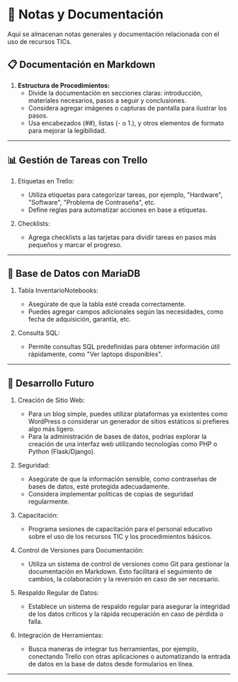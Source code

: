 # 📂 Notas y Documentación

Aquí se almacenan notas generales y documentación relacionada con el uso de recursos TICs.

## 📋 Documentación en Markdown

1. **Estructura de Procedimientos:**
   * Divide la documentación en secciones claras: introducción, materiales necesarios, pasos a seguir y conclusiones.
   * Considera agregar imágenes o capturas de pantalla para ilustrar los pasos.
   * Usa encabezados (##), listas (- o 1.), y otros elementos de formato para mejorar la legibilidad.

***

## 📊 Gestión de Tareas con Trello

1. Etiquetas en Trello:
    * Utiliza etiquetas para categorizar tareas, por ejemplo, "Hardware", "Software", "Problema de Contraseña", etc.
    * Define reglas para automatizar acciones en base a etiquetas.

2. Checklists:
    * Agrega checklists a las tarjetas para dividir tareas en pasos más pequeños y marcar el progreso.

***

## 🎲 Base de Datos con MariaDB

1. Tabla InventarioNotebooks:
    * Asegúrate de que la tabla esté creada correctamente.
    * Puedes agregar campos adicionales según las necesidades, como fecha de adquisición, garantía, etc.

2. Consulta SQL:
    * Permite consultas SQL predefinidas para obtener información útil rápidamente, como "Ver laptops disponibles".

***

## 🚀 Desarrollo Futuro

1. Creación de Sitio Web:
    * Para un blog simple, puedes utilizar plataformas ya existentes como WordPress o considerar un generador de sitios estáticos si prefieres algo más ligero.
    * Para la administración de bases de datos, podrías explorar la creación de una interfaz web utilizando tecnologías como PHP o Python (Flask/Django).

2. Seguridad:
    * Asegúrate de que la información sensible, como contraseñas de bases de datos, esté protegida adecuadamente.
    * Considera implementar políticas de copias de seguridad regularmente.

3. Capacitación:
    * Programa sesiones de capacitación para el personal educativo sobre el uso de los recursos TIC y los procedimientos básicos.

4. Control de Versiones para Documentación:
    * Utiliza un sistema de control de versiones como Git para gestionar la documentación en Markdown. Esto facilitará el seguimiento de cambios, la colaboración y la reversión en caso de ser necesario.

5. Respaldo Regular de Datos:
    * Establece un sistema de respaldo regular para asegurar la integridad de los datos críticos y la rápida recuperación en caso de pérdida o falla.

6. Integración de Herramientas:
    * Busca maneras de integrar tus herramientas, por ejemplo, conectando Trello con otras aplicaciones o automatizando la entrada de datos en la base de datos desde formularios en línea.

***
